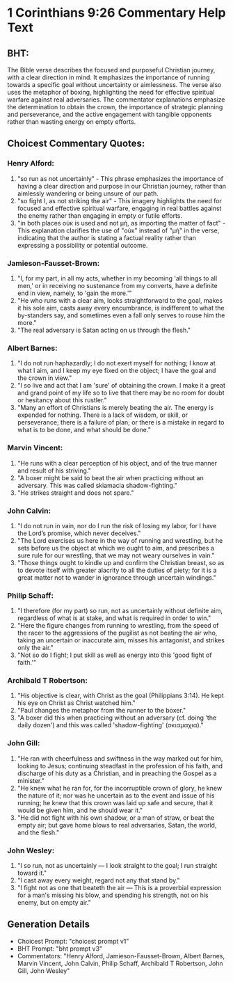 # 1 Corinthians 9:26 Commentary Help Text

## BHT:
The Bible verse describes the focused and purposeful Christian journey, with a clear direction in mind. It emphasizes the importance of running towards a specific goal without uncertainty or aimlessness. The verse also uses the metaphor of boxing, highlighting the need for effective spiritual warfare against real adversaries. The commentator explanations emphasize the determination to obtain the crown, the importance of strategic planning and perseverance, and the active engagement with tangible opponents rather than wasting energy on empty efforts.

## Choicest Commentary Quotes:
### Henry Alford:
1. "so run as not uncertainly" - This phrase emphasizes the importance of having a clear direction and purpose in our Christian journey, rather than aimlessly wandering or being unsure of our path.
2. "so fight I, as not striking the air" - This imagery highlights the need for focused and effective spiritual warfare, engaging in real battles against the enemy rather than engaging in empty or futile efforts.
3. "in both places οὐκ is used and not μή, as importing the matter of fact" - This explanation clarifies the use of "οὐκ" instead of "μή" in the verse, indicating that the author is stating a factual reality rather than expressing a possibility or potential outcome.

### Jamieson-Fausset-Brown:
1. "I, for my part, in all my acts, whether in my becoming 'all things to all men,' or in receiving no sustenance from my converts, have a definite end in view, namely, to 'gain the more.'" 
2. "He who runs with a clear aim, looks straightforward to the goal, makes it his sole aim, casts away every encumbrance, is indifferent to what the by-standers say, and sometimes even a fall only serves to rouse him the more."
3. "The real adversary is Satan acting on us through the flesh."

### Albert Barnes:
1. "I do not run haphazardly; I do not exert myself for nothing; I know at what I aim, and I keep my eye fixed on the object; I have the goal and the crown in view."
2. "I so live and act that I am 'sure' of obtaining the crown. I make it a great and grand point of my life so to live that there may be no room for doubt or hesitancy about this rustler."
3. "Many an effort of Christians is merely beating the air. The energy is expended for nothing. There is a lack of wisdom, or skill, or perseverance; there is a failure of plan; or there is a mistake in regard to what is to be done, and what should be done."

### Marvin Vincent:
1. "He runs with a clear perception of his object, and of the true manner and result of his striving."
2. "A boxer might be said to beat the air when practicing without an adversary. This was called skiamacia shadow-fighting."
3. "He strikes straight and does not spare."

### John Calvin:
1. "I do not run in vain, nor do I run the risk of losing my labor, for I have the Lord’s promise, which never deceives."
2. "The Lord exercises us here in the way of running and wrestling, but he sets before us the object at which we ought to aim, and prescribes a sure rule for our wrestling, that we may not weary ourselves in vain."
3. "Those things ought to kindle up and confirm the Christian breast, so as to devote itself with greater alacrity to all the duties of piety; for it is a great matter not to wander in ignorance through uncertain windings."

### Philip Schaff:
1. "I therefore (for my part) so run, not as uncertainly without definite aim, regardless of what is at stake, and what is required in order to win."
2. "Here the figure changes from running to wrestling, from the speed of the racer to the aggressions of the pugilist as not beating the air who, taking an uncertain or inaccurate aim, misses his antagonist, and strikes only the air."
3. "Not so do I fight; I put skill as well as energy into this 'good fight of faith.'"

### Archibald T Robertson:
1. "His objective is clear, with Christ as the goal (Philippians 3:14). He kept his eye on Christ as Christ watched him."
2. "Paul changes the metaphor from the runner to the boxer."
3. "A boxer did this when practicing without an adversary (cf. doing 'the daily dozen') and this was called 'shadow-fighting' (σκιαμαχια)."

### John Gill:
1. "He ran with cheerfulness and swiftness in the way marked out for him, looking to Jesus; continuing steadfast in the profession of his faith, and discharge of his duty as a Christian, and in preaching the Gospel as a minister."
2. "He knew what he ran for, for the incorruptible crown of glory, he knew the nature of it; nor was he uncertain as to the event and issue of his running; he knew that this crown was laid up safe and secure, that it would be given him, and he should wear it."
3. "He did not fight with his own shadow, or a man of straw, or beat the empty air; but gave home blows to real adversaries, Satan, the world, and the flesh."

### John Wesley:
1. "I so run, not as uncertainly — I look straight to the goal; I run straight toward it."
2. "I cast away every weight, regard not any that stand by."
3. "I fight not as one that beateth the air — This is a proverbial expression for a man's missing his blow, and spending his strength, not on his enemy, but on empty air."


## Generation Details
- Choicest Prompt: "choicest prompt v1"
- BHT Prompt: "bht prompt v3"
- Commentators: "Henry Alford, Jamieson-Fausset-Brown, Albert Barnes, Marvin Vincent, John Calvin, Philip Schaff, Archibald T Robertson, John Gill, John Wesley"
